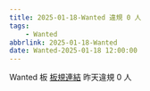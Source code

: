 ```yaml
---
title: 2025-01-18-Wanted 違規 0 人
tags:
    - Wanted
abbrlink: 2025-01-18-Wanted
date: Wanted-2025-01-18 12:00:00
---
```

Wanted 板 [板規連結](https://www.ptt.cc/bbs/Wanted/M.1608829773.A.D3B.html)
昨天違規 0 人
